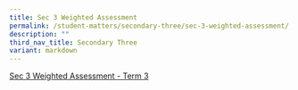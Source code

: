 ```yaml
---
title: Sec 3 Weighted Assessment
permalink: /student-matters/secondary-three/sec-3-weighted-assessment/
description: ""
third_nav_title: Secondary Three
variant: markdown
---
```

[Sec 3 Weighted Assessment - Term 3](https://docs.google.com/document/d/1inE8o2sa2L36NRuef61V6bdsNpBiSfBb2Ysja-mjXEc/edit?tab=t.0)